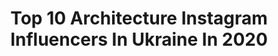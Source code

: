 ---
title: Top 10 Architecture Instagram Influencers In Ukraine In 2020
description: >-
  Find top architecture Instagram influencers in Ukraine in 2020. Most popular hashtags: #ukraine #architecture #kyiv #girl.
platform: Instagram
profiles:
  - username: "ukrainianmodernism"
    fullname: >-
      Ukrainian Modernism
    location: "Ukraine"
    followers: 6737
    engagement: 1073
    commentsToLikes: 0.010633
    avatar: "https://scontent-arn2-2.cdninstagram.com/v/t51.2885-19/s320x320/33727860_199487054028307_8067950255691268096_n.jpg?_nc_ht=scontent-arn2-2.cdninstagram.com&_nc_ohc=0FCyKSv8CksAX-0xF6X&oh=d00f003098af64a47414a4c693aa4abc&oe=5EA6EFFD"
    verified: false
    hashtags: ""
  - username: "renovatio_architecture"
    fullname: >-
      RVA
    location: "Ukraine"
    followers: 11310
    engagement: 500
    commentsToLikes: 0.010432
    avatar: "https://scontent-lhr8-1.cdninstagram.com/v/t51.2885-19/s320x320/82873502_579630432872689_7897878995402752000_n.jpg?_nc_ht=scontent-lhr8-1.cdninstagram.com&_nc_ohc=N9h4Rcd-48cAX-QT2xv&oh=3df9c76a29ff2da1c4721e78d62f975f&oe=5EAF336A"
    verified: false
    hashtags: "#singapore, #uae, #thailand, #urban"
  - username: "svoyastudio"
    fullname: >-
      SVOYA studio
    location: "Ukraine"
    followers: 20347
    engagement: 234
    commentsToLikes: 0.023611
    avatar: "https://scontent-lhr8-1.cdninstagram.com/v/t51.2885-19/s320x320/24839070_2046270932066516_6512730150994444288_n.jpg?_nc_ht=scontent-lhr8-1.cdninstagram.com&_nc_ohc=H2oK59zEr2wAX9T4JC-&oh=6277f18470db4a27ad11dd7deaf45c76&oe=5EAF637C"
    verified: false
    hashtags: "#decor, #interiordesign, #style, #new"
  - username: "archimatika"
    fullname: >-
      archimatika
    location: "Ukraine"
    followers: 7048
    engagement: 545
    commentsToLikes: 0.003765
    avatar: "https://scontent-ams4-1.cdninstagram.com/v/t51.2885-19/s320x320/47322019_1136441033231152_4188150840873189376_n.jpg?_nc_ht=scontent-ams4-1.cdninstagram.com&_nc_ohc=u5FLoSLRp0AAX-OwNOz&oh=1844b9826990085d1a7ea7306b42b4d4&oe=5F024D25"
    verified: false
    hashtags: "#photoshop, #residentialrealestate, #archdaily, #archdailyawards"
  - username: "annaantipova"
    fullname: >-
      A N N A   A N T I P O V A
    location: "Ukraine"
    followers: 39198
    engagement: 159
    commentsToLikes: 0.057407
    avatar: "https://scontent-ams4-1.cdninstagram.com/v/t51.2885-19/s320x320/75272081_691179094741094_8608095045167349760_n.jpg?_nc_ht=scontent-ams4-1.cdninstagram.com&_nc_ohc=sFiDRorEFtYAX8vW3LD&oh=363bf9ce7e17d37fcb52481fc32080eb&oe=5EBB73C2"
    verified: false
    hashtags: "#smallcity, #architec, #pastelhouses, #selfietime"
  - username: "annablack.ink"
    fullname: >-
      ☽ 𝐀𝐧𝐧𝐚 𝐁𝐥𝐚𝐜𝐤 ☽
    location: "Ukraine"
    followers: 39937
    engagement: 167
    commentsToLikes: 0.019419
    avatar: "https://scontent-lhr8-1.cdninstagram.com/v/t51.2885-19/s320x320/92492170_238131830930098_2666200115491897344_n.jpg?_nc_ht=scontent-lhr8-1.cdninstagram.com&_nc_ohc=tW076BV6ZkgAX_i_UnG&oh=4fe1d245ffa98a892d956a9a98cf7ef5&oe=5EBC35DA"
    verified: false
    hashtags: "#birthday, #tattoodog, #instatraveller, #makeup"
  - username: "liana_buvaltseva"
    fullname: >-
      𝐋𝐢𝐚𝐧𝐚 𝐁𝐮𝐯𝐚𝐥𝐭𝐬𝐞𝐯𝐚
    location: "Ukraine"
    followers: 33414
    engagement: 893
    commentsToLikes: 0.028836
    avatar: "https://scontent-lhr8-1.cdninstagram.com/v/t51.2885-19/s320x320/72948597_2372548589510920_5681728677289656320_n.jpg?_nc_ht=scontent-lhr8-1.cdninstagram.com&_nc_ohc=-JGjLcK2LlYAX8D2ali&oh=f65d29596dd8411b3eb68b912be35b4d&oe=5EB8B581"
    verified: false
    hashtags: "#shooting, #coffeeoftheday, #vintagestyles, #coffeebean"
  - username: "ms.lizziee"
    fullname: >-
      Elisha 🌿
    location: "Ukraine"
    followers: 3344
    engagement: 2039
    commentsToLikes: 0.014506
    avatar: "https://scontent-lhr3-1.cdninstagram.com/vp/e90e58d17f17a38e34d36c766025bd24/5E1EC9C7/t51.2885-19/s320x320/60711635_2025434617766404_8263493051456946176_n.jpg?_nc_ht=scontent-lhr3-1.cdninstagram.com"
    verified: false
    hashtags: "#april, #instablog, #medieval, #happybirthday"
  - username: "food.kiro"
    fullname: >-
      FOOD  PHOTO 🔥 VIDEO  UKRAINE
    location: "Ukraine"
    followers: 8421
    engagement: 831
    commentsToLikes: 0.071998
    avatar: "https://scontent-lhr8-1.cdninstagram.com/v/t51.2885-19/s320x320/93025789_217059899553611_1793852026715635712_n.jpg?_nc_ht=scontent-lhr8-1.cdninstagram.com&_nc_ohc=wTjLn7q9k_gAX-rXvWY&oh=7a32fa29074a928eefc75f501511eb86&oe=5EBA298C"
    verified: false
    hashtags: "#sweetsweat, #foodvideos, #vegano, #womenportrait"
  - username: "iryna_popovich"
    fullname: >-
      𝙄𝙧𝙮𝙣𝙖
    location: "Ukraine"
    followers: 2049
    engagement: 2292
    commentsToLikes: 0.080446
    avatar: "https://scontent-lhr8-1.cdninstagram.com/v/t51.2885-19/s320x320/26287011_1957439084270967_3478371756786319360_n.jpg?_nc_ht=scontent-lhr8-1.cdninstagram.com&_nc_ohc=tsn-_7QAWiYAX_uTf_1&oh=827bad238378f812947519262c7cc400&oe=5EBACF6B"
    verified: false
    hashtags: "#storyofthestreet, #portraitperfection, #urbanstreet, #dress"
---